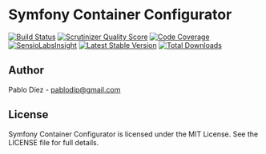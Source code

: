 # Symfony Container Configurator


[![Build Status](https://travis-ci.org/pablodip/symfony-container-configurator.png?branch=master)](https://travis-ci.org/pablodip/symfony-container-configurator) [![Scrutinizer Quality Score](https://scrutinizer-ci.com/g/pablodip/symfony-container-configurator/badges/quality-score.png?s=4eaada076ff6efcb68009cea44bc9c93a8372e71)](https://scrutinizer-ci.com/g/pablodip/symfony-container-configurator/) [![Code Coverage](https://scrutinizer-ci.com/g/pablodip/symfony-container-configurator/badges/coverage.png?s=a8173a6fc45d2d10fe62bc0fd36049634db779a7)](https://scrutinizer-ci.com/g/pablodip/symfony-container-configurator/) [![SensioLabsInsight](https://insight.sensiolabs.com/projects/8cdfdac1-ce71-4c46-b1ad-4c7bed7963a3/mini.png)](https://insight.sensiolabs.com/projects/8cdfdac1-ce71-4c46-b1ad-4c7bed7963a3) [![Latest Stable Version](https://poser.pugx.org/pablodip/symfony-container-configurator/v/stable.png)](https://packagist.org/packages/pablodip/symfony-container-configurator) [![Total Downloads](https://poser.pugx.org/pablodip/symfony-container-configurator/downloads.png)](https://packagist.org/packages/pablodip/symfony-container-configurator)


## Author

Pablo Díez - <pablodip@gmail.com>

## License

Symfony Container Configurator is licensed under the MIT License. See the LICENSE file for full details.
